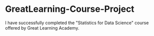 # GreatLearning-Course-Project
I have successfully completed the "Statistics for Data Science" course offered by Great Learning Academy.
